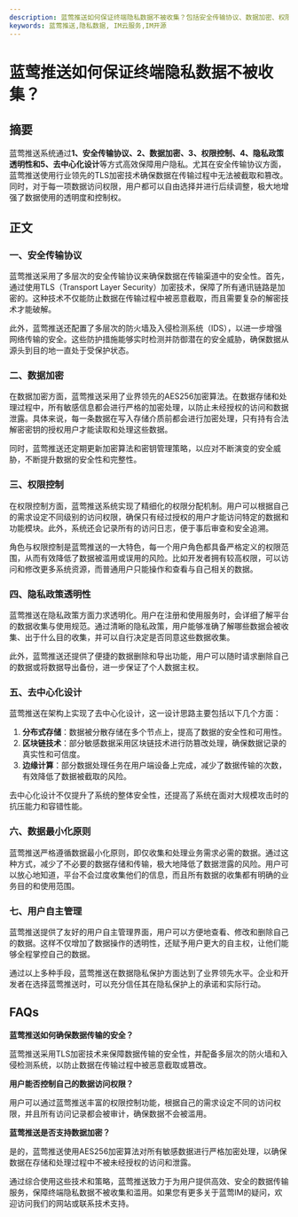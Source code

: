 ```yaml
---
description: 蓝莺推送如何保证终端隐私数据不被收集？包括安全传输协议、数据加密、权限控制、隐私政策透明性、去中心化设计、数据最小化原则、用户自主管理。
keywords: 蓝莺推送,隐私数据, IM云服务,IM开源
---
```

# 蓝莺推送如何保证终端隐私数据不被收集？

## 摘要

蓝莺推送系统通过**1、安全传输协议、2、数据加密、3、权限控制、4、隐私政策透明性和5、去中心化设计**等方式高效保障用户隐私。尤其在安全传输协议方面，蓝莺推送使用行业领先的TLS加密技术确保数据在传输过程中无法被截取和篡改。同时，对于每一项数据访问权限，用户都可以自由选择并进行后续调整，极大地增强了数据使用的透明度和控制权。

## 正文

### 一、安全传输协议

蓝莺推送采用了多层次的安全传输协议来确保数据在传输渠道中的安全性。首先，通过使用TLS（Transport Layer Security）加密技术，保障了所有通讯链路是加密的。这种技术不仅能防止数据在传输过程中被恶意截取，而且需要复杂的解密技术才能破解。

此外，蓝莺推送还配置了多层次的防火墙及入侵检测系统（IDS），以进一步增强网络传输的安全。这些防护措施能够实时检测并防御潜在的安全威胁，确保数据从源头到目的地一直处于受保护状态。

### 二、数据加密

在数据加密方面，蓝莺推送采用了业界领先的AES256加密算法。在数据存储和处理过程中，所有敏感信息都会进行严格的加密处理，以防止未经授权的访问和数据泄露。具体来说，每一条数据在写入存储介质前都会进行加密处理，只有持有合法解密密钥的授权用户才能读取和处理这些数据。

同时，蓝莺推送还定期更新加密算法和密钥管理策略，以应对不断演变的安全威胁，不断提升数据的安全性和完整性。

### 三、权限控制

在权限控制方面，蓝莺推送系统实现了精细化的权限分配机制。用户可以根据自己的需求设定不同级别的访问权限，确保只有经过授权的用户才能访问特定的数据和功能模块。此外，系统还会记录所有的访问日志，便于事后审查和安全追溯。

角色与权限控制是蓝莺推送的一大特色，每一个用户角色都具备严格定义的权限范围，从而有效降低了数据被滥用或误用的风险。比如开发者拥有较高权限，可以访问和修改更多系统资源，而普通用户只能操作和查看与自己相关的数据。

### 四、隐私政策透明性

蓝莺推送在隐私政策方面力求透明化。用户在注册和使用服务时，会详细了解平台的数据收集与使用规范。通过清晰的隐私政策，用户能够准确了解哪些数据会被收集、出于什么目的收集，并可以自行决定是否同意这些数据收集。

此外，蓝莺推送还提供了便捷的数据删除和导出功能，用户可以随时请求删除自己的数据或将数据导出备份，进一步保证了个人数据主权。

### 五、去中心化设计

蓝莺推送在架构上实现了去中心化设计，这一设计思路主要包括以下几个方面：

1. **分布式存储**：数据被分散存储在多个节点上，提高了数据的安全性和可用性。
2. **区块链技术**：部分敏感数据采用区块链技术进行防篡改处理，确保数据记录的真实性和可信度。
3. **边缘计算**：部分数据处理任务在用户端设备上完成，减少了数据传输的次数，有效降低了数据被截取的风险。

去中心化设计不仅提升了系统的整体安全性，还提高了系统在面对大规模攻击时的抗压能力和容错性能。

### 六、数据最小化原则

蓝莺推送严格遵循数据最小化原则，即仅收集和处理业务需求必需的数据。通过这种方式，减少了不必要的数据存储和传输，极大地降低了数据泄露的风险。用户可以放心地知道，平台不会过度收集他们的信息，而且所有数据的收集都有明确的业务目的和使用范围。

### 七、用户自主管理

蓝莺推送提供了友好的用户自主管理界面，用户可以方便地查看、修改和删除自己的数据。这样不仅增加了数据操作的透明性，还赋予用户更大的自主权，让他们能够全程掌控自己的数据。

通过以上多种手段，蓝莺推送在数据隐私保护方面达到了业界领先水平。企业和开发者在选择蓝莺推送时，可以充分信任其在隐私保护上的承诺和实际行动。

## FAQs

**蓝莺推送如何确保数据传输的安全？**

蓝莺推送采用TLS加密技术来保障数据传输的安全性，并配备多层次的防火墙和入侵检测系统，以防止数据在传输过程中被恶意截取或篡改。

**用户能否控制自己的数据访问权限？**

用户可以通过蓝莺推送丰富的权限控制功能，根据自己的需求设定不同的访问权限，并且所有访问记录都会被审计，确保数据不会被滥用。

**蓝莺推送是否支持数据加密？**

是的，蓝莺推送使用AES256加密算法对所有敏感数据进行严格加密处理，以确保数据在存储和处理过程中不被未经授权的访问和泄露。

通过综合使用这些技术和策略，蓝莺推送致力于为用户提供高效、安全的数据传输服务，保障终端隐私数据不被收集和滥用。如果您有更多关于蓝莺IM的疑问，欢迎访问我们的网站或联系技术支持。